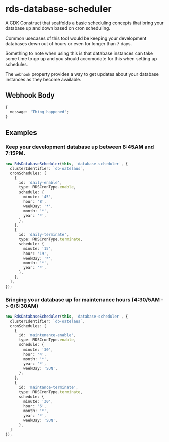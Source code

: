 # rds-database-scheduler

A CDK Construct that scaffolds a basic scheduling concepts that bring your database up and down based on cron scheduling.

Common usecases of this tool would be keeping your development databases down out of hours or even for longer than 7 days.

Something to note when using this is that database instances can take some time to go up and you should accomodate for this when setting up schedules.

The `webhook` property provides a way to get updates about your database instances as they become available.

## Webhook Body

```ts
{
  message: 'Thing happened';
}
```

## Examples

### Keep your development database up between 8:45AM and 7:15PM.

```ts
new RdsDatabaseScheduler(this, 'database-scheduler', {
  clusterIdentifier: `db-oatelaus`,
  cronSchedules: [
    {
      id: 'daily-enable',
      type: RDSCronType.enable,
      schedule: {
        minute: '45',
        hour: '8',
        weekDay: '*',
        month: '*',
        year: '*',
      },
    },
    {
      id: 'daily-terminate',
      type: RDSCronType.terminate,
      schedule: {
        minute: '15',
        hour: '19',
        weekDay: '*',
        month: '*',
        year: '*',
      },
    },
  ],
});
```

### Bringing your database up for maintenance hours (4:30/5AM -> 6/6:30AM)

```ts
new RdsDatabaseScheduler(this, 'database-scheduler', {
  clusterIdentifier: `db-oatelaus`,
  cronSchedules: [
    {
      id: 'maintenance-enable',
      type: RDSCronType.enable,
      schedule: {
        minute: '30',
        hour: '4',
        month: '*',
        year: '*',
        weekDay: 'SUN',
      },
    },
    {
      id: 'maintance-terminate',
      type: RDSCronType.terminate,
      schedule: {
        minute: '30',
        hour: '6',
        month: '*',
        year: '*',
        weekDay: 'SUN',
      },
  ]
});
```
